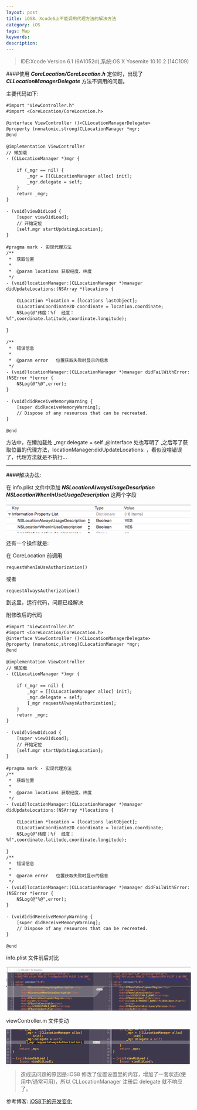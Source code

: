 ```yaml
---
layout: post
title: iOS8、Xcode6上不能调用代理方法的解决方法
category: iOS
tags: Map
keywords:
description:
---
```


>IDE:Xcode Version 6.1 (6A1052d),系统:OS X Yosemite 10.10.2 (14C109)

####使用 ***CoreLocation/CoreLocation.h*** 定位时，出现了 ***CLLocationManagerDelegate*** 方法不调用的问题。

主要代码如下:
	
	#import "ViewController.h"
	#import <CoreLocation/CoreLocation.h>

	@interface ViewController ()<CLLocationManagerDelegate>
	@property (nonatomic,strong)CLLocationManager *mgr;
	@end
	
	@implementation ViewController	
	// 懒加载
	- (CLLocationManager *)mgr {
	    
	    if (_mgr == nil) {
	        _mgr = [[CLLocationManager alloc] init];
	        _mgr.delegate = self;
	    }
	    return _mgr;
	}
	
	- (void)viewDidLoad {
	    [super viewDidLoad];	    
	    // 开始定位
	    [self.mgr startUpdatingLocation];	    
	}
	
	#pragma mark - 实现代理方法
	/**
	 *  获取位置
	 *
	 *  @param locations 获取经度、纬度
	 */
	- (void)locationManager:(CLLocationManager *)manager didUpdateLocations:(NSArray *)locations {
	    
	    CLLocation *location = [locations lastObject];
	    CLLocationCoordinate2D coordinate = location.coordinate;
	    NSLog(@"纬度：%f  经度：%f",coordinate.latitude,coordinate.longitude);
	    
	}
	
	/**
	 *  错误信息
	 *
	 *  @param error   位置获取失败时显示的信息
	 */
	- (void)locationManager:(CLLocationManager *)manager didFailWithError:(NSError *)error {	
	    NSLog(@"%@",error);	
	}
	
	- (void)didReceiveMemoryWarning {
	    [super didReceiveMemoryWarning];
	    // Dispose of any resources that can be recreated.
	}
	
	@end
	
方法中，在懒加载处 _mgr.delegate = self ,@interface 处也写明了 <CLLocationManagerDelegate> ,之后写了获取位置的代理方法，locationManager:didUpdateLocations: ，看似没啥错误了，代理方法就是不执行...

************************************************

####解决办法:

在 info.plist 文件中添加 ***NSLocationAlwaysUsageDescription***
***NSLocationWhenInUseUsageDescription*** 这两个字段

![1](/public/img/iOS/map-Location.png)

还有一个操作就是:

在 CoreLocation 前调用 

	requestWhenInUseAuthorization()
或者
	
	requestAlwaysAuthorization()
到这里，运行代码，问题已经解决

附修改后的代码

	#import "ViewController.h"
	#import <CoreLocation/CoreLocation.h>	
	@interface ViewController ()<CLLocationManagerDelegate>
	@property (nonatomic,strong)CLLocationManager *mgr;
	@end
	
	@implementation ViewController	    	
	// 懒加载
	- (CLLocationManager *)mgr {
	    	    
	    if (_mgr == nil) {
	        _mgr = [[CLLocationManager alloc] init];
	        _mgr.delegate = self;
	        [_mgr requestAlwaysAuthorization];
	    }
	    return _mgr;
	}
	
	- (void)viewDidLoad {
	    [super viewDidLoad];	    
	    // 开始定位
	    [self.mgr startUpdatingLocation];	    
	}
	
	#pragma mark - 实现代理方法
	/**
	 *  获取位置
	 *
	 *  @param locations 获取经度、纬度
	 */
	- (void)locationManager:(CLLocationManager *)manager didUpdateLocations:(NSArray *)locations {
	    
	    CLLocation *location = [locations lastObject];
	    CLLocationCoordinate2D coordinate = location.coordinate;
	    NSLog(@"纬度：%f  经度：%f",coordinate.latitude,coordinate.longitude);
	    
	}
	/**
	 *  错误信息
	 *
	 *  @param error   位置获取失败时显示的信息
	 */
	- (void)locationManager:(CLLocationManager *)manager didFailWithError:(NSError *)error {	
	    NSLog(@"%@",error);	
	}
	
	- (void)didReceiveMemoryWarning {
	    [super didReceiveMemoryWarning];
	    // Dispose of any resources that can be recreated.
	}
	
	@end

info.plist 文件前后对比


![2](/public/img/iOS/Map-plistFile-change.png)

viewController.m 文件变动

![3](/public/img/iOS/Map-ViewControllerFile-change.png)

>造成这问题的原因是:iOS8 修改了位置设置里的内容，增加了一套状态(使用中/通常可用)，所以 CLLocationManager 注册后 delegate 就不响应了。

参考博客:
[iOS8下的开发变化](http://www.cocoachina.com/bbs/read.php?tid=217107)

